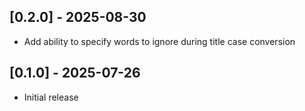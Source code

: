 ## [0.2.0] - 2025-08-30

- Add ability to specify words to ignore during title case conversion

## [0.1.0] - 2025-07-26

- Initial release

